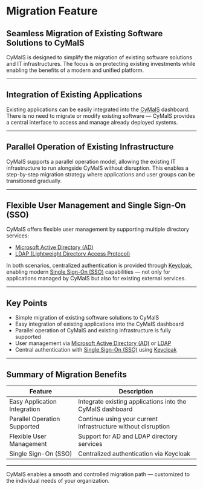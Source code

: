 # Migration Feature

## Seamless Migration of Existing Software Solutions to CyMaIS

CyMaIS is designed to simplify the migration of existing software solutions and IT infrastructures. The focus is on protecting existing investments while enabling the benefits of a modern and unified platform.

---

## Integration of Existing Applications

Existing applications can be easily integrated into the [CyMaIS](https://example.com) dashboard. There is no need to migrate or modify existing software — CyMaIS provides a central interface to access and manage already deployed systems.

---

## Parallel Operation of Existing Infrastructure

CyMaIS supports a parallel operation model, allowing the existing IT infrastructure to run alongside CyMaIS without disruption. This enables a step-by-step migration strategy where applications and user groups can be transitioned gradually.

---

## Flexible User Management and Single Sign-On (SSO)

CyMaIS offers flexible user management by supporting multiple directory services:

- [Microsoft Active Directory (AD)](https://en.wikipedia.org/wiki/Active_Directory)
- [LDAP (Lightweight Directory Access Protocol)](https://en.wikipedia.org/wiki/Lightweight_Directory_Access_Protocol)

In both scenarios, centralized authentication is provided through [Keycloak](https://www.keycloak.org/), enabling modern [Single Sign-On (SSO)](https://en.wikipedia.org/wiki/Single_sign-on) capabilities — not only for applications managed by CyMaIS but also for existing external services.

---

## Key Points

- Simple migration of existing software solutions to CyMaIS  
- Easy integration of existing applications into the CyMaIS dashboard  
- Parallel operation of CyMaIS and existing infrastructure is fully supported  
- User management via [Microsoft Active Directory (AD)](https://en.wikipedia.org/wiki/Active_Directory) or [LDAP](https://en.wikipedia.org/wiki/Lightweight_Directory_Access_Protocol)  
- Central authentication with [Single Sign-On (SSO)](https://en.wikipedia.org/wiki/Single_sign-on) using [Keycloak](https://www.keycloak.org/)  

---

## Summary of Migration Benefits

| Feature                         | Description                                                       |
|--------------------------------|-------------------------------------------------------------------|
| Easy Application Integration   | Integrate existing applications into the CyMaIS dashboard         |
| Parallel Operation Supported   | Continue using your current infrastructure without disruption     |
| Flexible User Management       | Support for AD and LDAP directory services                        |
| Single Sign-On (SSO)           | Centralized authentication via Keycloak                           |

---

CyMaIS enables a smooth and controlled migration path — customized to the individual needs of your organization.